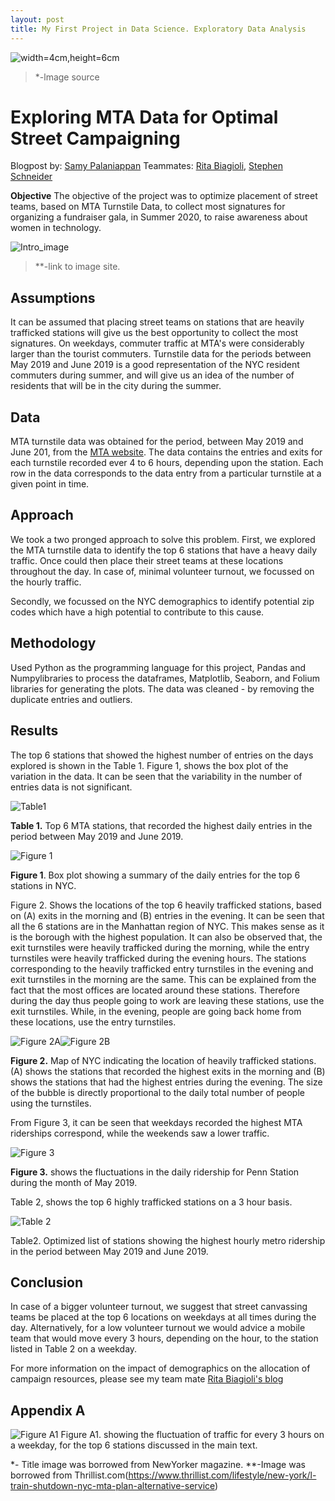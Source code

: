 ```yaml
---
layout: post
title: My First Project in Data Science. Exploratory Data Analysis
---
```


![width=4cm,height=6cm](/images/head_img.jpg)
>*-lmage source

#  Exploring MTA Data for Optimal Street Campaigning

Blogpost by: [Samy Palaniappan](https://github.com/SamyPal)
Teammates: [Rita Biagioli](https://github.com/futureofmaya), [Stephen Schneider](https://github.com/Need4Steve)

**Objective**
The objective of the project was to optimize placement of street teams, based on MTA Turnstile Data, to collect most signatures for organizing a fundraiser gala, in Summer 2020, to raise awareness about women in technology.

![Intro_image](/images/Intro_image.jpg)
>**-link to image site.


Assumptions
--------------------
It can be assumed that placing street teams on stations that are heavily trafficked stations will give us the best opportunity to collect the most signatures. On weekdays, commuter traffic at MTA's were considerably larger than the tourist commuters. Turnstile data for the periods between May 2019 and June 2019 is a good representation of the NYC resident commuters during summer, and will give us an idea of the number of residents that will be in the city during the summer. 

Data
---------
MTA turnstile data was obtained for the period, between May 2019 and June 201,  from the [MTA website](http://web.mta.info/developers/turnstile.html). The data contains the entries and exits for each turnstile recorded ever 4 to 6 hours, depending upon the station. Each row in the data corresponds to the data entry from a particular turnstile at a given point in time. 

Approach
--------------
We took a two pronged approach to solve this problem. First, we explored the MTA turnstile data to identify the top 6 stations that have a heavy daily traffic. Once could then place their street teams at these locations throughout the day. In case of, minimal volunteer turnout, we focussed on the hourly traffic.

Secondly, we focussed on the NYC demographics to identify potential zip codes which have a high potential to contribute to this cause.

Methodology
-----------------
Used Python as the programming language for this project, Pandas and Numpylibraries to process the dataframes, Matplotlib, Seaborn, and Folium libraries for generating the plots. The data was cleaned - by removing the duplicate entries and outliers.

Results
------------
The top 6 stations that showed the highest number of entries on the days explored is shown in the Table 1. Figure 1, shows the box plot of the variation in the data. It can be seen that the variability in the number of entries data is not significant.

![Table1](/images/Table1.png)

**Table 1.** Top 6 MTA stations, that recorded the highest daily entries in the period between May 2019 and June 2019.


![Figure 1](/images/Fig1.png)

**Figure 1**. Box plot showing a summary of the daily entries for the top 6 stations in NYC.

Figure 2. Shows the locations of the top 6 heavily trafficked stations, based on (A) exits in the morning and (B) entries in the evening. It can be seen that all the 6 stations are in the Manhattan region of NYC. This makes sense as it is the borough with the highest population. It can also be observed that, the exit turnstiles were heavily trafficked during the morning, while the entry turnstiles were heavily trafficked during the evening hours. The stations corresponding to the heavily trafficked entry turnstiles in the evening and exit turnstiles in the morning are the same. This can be explained from the fact that the most offices are located around these stations. Therefore during the day thus people going to work are leaving these stations, use the exit turnstiles. While, in the evening, people are going back home from these locations, use the entry turnstiles. 

![Figure 2A](/images/Fig2A.png)![Figure 2B](/images/Fig2B.png)

**Figure 2.** Map of NYC indicating the location of heavily trafficked stations. (A) shows the stations that recorded the highest exits in the morning and (B)  shows the stations that had the highest entries during the evening. The size of the bubble is directly proportional to the daily total number of people using the turnstiles.

From Figure 3, it can be seen that  weekdays recorded the highest MTA riderships correspond, while the weekends saw a lower traffic.

![Figure 3](/images/Fig3.png)

**Figure 3.** shows the fluctuations in the daily ridership for Penn Station during the month of May 2019.

Table 2, shows the top 6 highly trafficked stations on a 3 hour basis.


![Table 2](/images/Table2.png)

Table2. Optimized list of stations showing the highest hourly metro ridership in the period between May 2019 and June 2019.


Conclusion
----------------
In case of a bigger volunteer turnout, we suggest that street canvassing teams be placed at the top 6 locations on weekdays at all times during the day. Alternatively, for a low volunteer turnout we would advice a mobile team that would move every 3 hours, depending on the hour, to the station listed in Table 2 on a weekday. 


For more information on the impact of demographics on the allocation of campaign resources, please see my team mate [Rita Biagioli's blog](http://www.ritabiagioli.com/blog)

Appendix A
------------------

![Figure A1](/images/FigA1.png)
Figure A1. showing the fluctuation of traffic for every 3 hours on a weekday, for the top 6 stations discussed in the main text.

*- Title image was borrowed from NewYorker magazine.
**-Image was borrowed from Thrillist.com(https://www.thrillist.com/lifestyle/new-york/l-train-shutdown-nyc-mta-plan-alternative-service)
